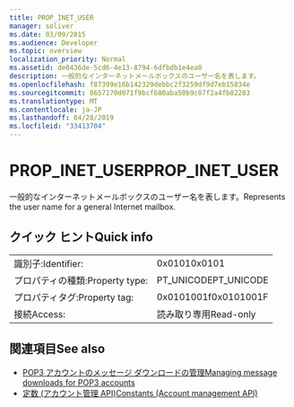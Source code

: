 ```yaml
---
title: PROP_INET_USER
manager: soliver
ms.date: 03/09/2015
ms.audience: Developer
ms.topic: overview
localization_priority: Normal
ms.assetid: de0436de-5cd6-4e13-8794-6dfbdb1e4ea0
description: 一般的なインターネットメールボックスのユーザー名を表します。
ms.openlocfilehash: f87399e16b142329debbc2f3259df9d7eb15834e
ms.sourcegitcommit: 8657170d071f9bcf680aba50b9c07f2a4fb82283
ms.translationtype: MT
ms.contentlocale: ja-JP
ms.lasthandoff: 04/28/2019
ms.locfileid: "33413704"
---
```

# <a name="propinetuser"></a><span data-ttu-id="b8b2b-103">PROP_INET_USER</span><span class="sxs-lookup"><span data-stu-id="b8b2b-103">PROP_INET_USER</span></span>

<span data-ttu-id="b8b2b-104">一般的なインターネットメールボックスのユーザー名を表します。</span><span class="sxs-lookup"><span data-stu-id="b8b2b-104">Represents the user name for a general Internet mailbox.</span></span>
  
## <a name="quick-info"></a><span data-ttu-id="b8b2b-105">クイック ヒント</span><span class="sxs-lookup"><span data-stu-id="b8b2b-105">Quick info</span></span>

|||
|:-----|:-----|
|<span data-ttu-id="b8b2b-106">識別子:</span><span class="sxs-lookup"><span data-stu-id="b8b2b-106">Identifier:</span></span>  <br/> |<span data-ttu-id="b8b2b-107">0x0101</span><span class="sxs-lookup"><span data-stu-id="b8b2b-107">0x0101</span></span>  <br/> |
|<span data-ttu-id="b8b2b-108">プロパティの種類:</span><span class="sxs-lookup"><span data-stu-id="b8b2b-108">Property type:</span></span>  <br/> |<span data-ttu-id="b8b2b-109">PT_UNICODE</span><span class="sxs-lookup"><span data-stu-id="b8b2b-109">PT_UNICODE</span></span>  <br/> |
|<span data-ttu-id="b8b2b-110">プロパティタグ:</span><span class="sxs-lookup"><span data-stu-id="b8b2b-110">Property tag:</span></span>  <br/> |<span data-ttu-id="b8b2b-111">0x0101001f</span><span class="sxs-lookup"><span data-stu-id="b8b2b-111">0x0101001F</span></span>  <br/> |
|<span data-ttu-id="b8b2b-112">接続</span><span class="sxs-lookup"><span data-stu-id="b8b2b-112">Access:</span></span>  <br/> |<span data-ttu-id="b8b2b-113">読み取り専用</span><span class="sxs-lookup"><span data-stu-id="b8b2b-113">Read-only</span></span>  <br/> |
   
## <a name="see-also"></a><span data-ttu-id="b8b2b-114">関連項目</span><span class="sxs-lookup"><span data-stu-id="b8b2b-114">See also</span></span>

- [<span data-ttu-id="b8b2b-115">POP3 アカウントのメッセージ ダウンロードの管理</span><span class="sxs-lookup"><span data-stu-id="b8b2b-115">Managing message downloads for POP3 accounts</span></span>](managing-message-downloads-for-pop3-accounts.md) 
- [<span data-ttu-id="b8b2b-116">定数 (アカウント管理 API)</span><span class="sxs-lookup"><span data-stu-id="b8b2b-116">Constants (Account management API)</span></span>](constants-account-management-api.md)

